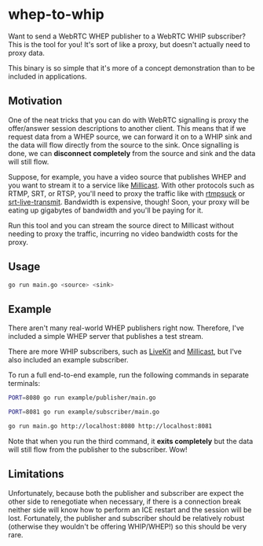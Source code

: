 # whep-to-whip

Want to send a WebRTC WHEP publisher to a WebRTC WHIP subscriber? This is the tool for you!
It's sort of like a proxy, but doesn't actually need to proxy data.

This binary is so simple that it's more of a concept demonstration than to be included in applications.

## Motivation

One of the neat tricks that you can do with WebRTC signalling is proxy the offer/answer session descriptions to another client.
This means that if we request data from a WHEP source, we can forward it on to a WHIP sink and the data will flow directly from the source to the sink.
Once signalling is done, we can **disconnect completely** from the source and sink and the data will still flow.

Suppose, for example, you have a video source that publishes WHEP and you want to stream it to a service like [Millicast](https://millicast.com/).
With other protocols such as RTMP, SRT, or RTSP, you'll need to proxy the traffic like with [rtmpsuck](https://manpages.ubuntu.com/manpages/jammy/man1/rtmpsuck.1.html) or [srt-live-transmit](https://github.com/Haivision/srt/blob/master/docs/apps/srt-live-transmit.md).
Bandwidth is expensive, though! Soon, your proxy will be eating up gigabytes of bandwidth and you'll be paying for it.

Run this tool and you can stream the source direct to Millicast without needing to proxy the traffic, incurring no video bandwidth costs for the proxy.

## Usage

```bash
go run main.go <source> <sink>
```

## Example

There aren't many real-world WHEP publishers right now. Therefore, I've included a simple WHEP server that publishes a test stream.

There are more WHIP subscribers, such as [LiveKit](https://livekit.io/) and [Millicast](https://millicast.com/), but I've also included an example subscriber.

To run a full end-to-end example, run the following commands in separate terminals:

```bash
PORT=8080 go run example/publisher/main.go
```

```bash
PORT=8081 go run example/subscriber/main.go
```

```bash
go run main.go http://localhost:8080 http://localhost:8081
```

Note that when you run the third command, it **exits completely** but the data will still flow from the publisher to the subscriber. Wow!

## Limitations

Unfortunately, because both the publisher and subscriber are expect the other side to renegotiate when necessary, if there is a connection break neither side will know how to perform an ICE restart and the session will be lost.
Fortunately, the publisher and subscriber should be relatively robust (otherwise they wouldn't be offering WHIP/WHEP!) so this should be very rare.
